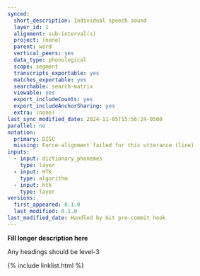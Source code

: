 ```yaml
---
synced:
  short_description: Individual speech sound
  layer_id: 1
  alignment: sub-interval(s)
  project: (none)
  parent: word
  vertical_peers: yes
  data_type: phonological
  scope: segment
  transcripts_exportable: yes
  matches_exportable: yes
  searchable: search-matrix
  viewable: yes
  export_includeCounts: yes
  export_includeAnchorSharing: yes
  extra: (none)
last_sync_modified_date: 2024-11-05T15:56:24-0500
parallel: no
notation:
  primary: DISC
  missing: Force-alignment failed for this utterance (line)
inputs:
  - input: dictionary_phonemes
    type: layer
  - input: HTK
    type: algorithm
  - input: htk
    type: layer
versions:
  first_appeared: 0.1.0
  last_modified: 0.1.0
last_modified_date: Handled by Git pre-commit hook
---
```


**Fill longer description here**

Any headings should be level-3


{% include linklist.html %}
